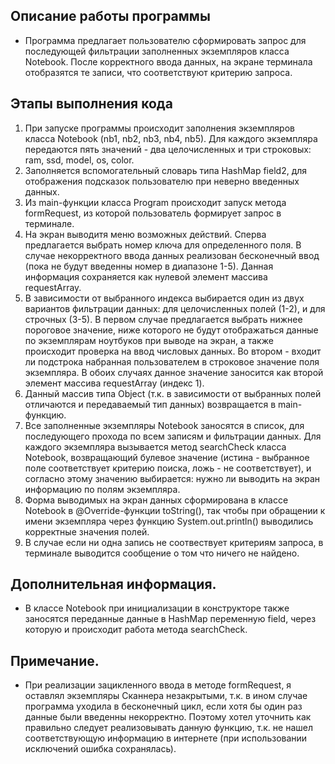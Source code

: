 ## Описание работы программы

- Программа предлагает пользователю сформировать запрос для последующей фильтрации заполненных экземпляров класса Notebook. После корректного ввода данных, на экране терминала отобразятся те записи, что соответствуют критерию запроса.

## Этапы выполнения кода

1. При запуске программы происходит заполнения экземпляров класса Notebook (nb1, nb2, nb3, nb4, nb5). Для каждого экземпляра передаются пять значений - два целочисленных и три строковых: ram, ssd, model, os, color.
2. Заполняется вспомогательный словарь типа HashMap field2, для отображения подсказок пользователю при неверно введенных данных.
3. Из main-функции класса Program происходит запуск метода formRequest, из которой пользователь формирует запрос в терминале. 
4. На экран выводитя меню возможных действий. Сперва предлагается выбрать номер ключа для определенного поля. В случае некорректного ввода данных реализован бесконечный ввод (пока не будут введенны номер в диапазоне 1-5). Данная информация сохраняется как нулевой элемент массива requestArray.
6. В зависимости от выбранного индекса выбирается один из двух вариантов фильтрации данных: для целочисленных полей (1-2), и для строчных (3-5). В первом случае предлагается выбрать нижнее пороговое значение, ниже которого не будут отображаться данные по экземплярам ноутбуков при выводе на экран, а также происходит проверка на ввод числовых данных. Во втором - входит ли подстрока набранная пользователем в строковое значение поля экземпляра. В обоих случаях данное значение заносится как второй элемент массива requestArray (индекс 1).
7. Данный массив типа Object (т.к. в зависимости от выбранных полей отличаются и передаваемый тип данных) возвращается в main-функцию.
8. Все заполненные экземпляры Notebook заносятся в список, для последующего прохода по всем записям и фильтрации данных. Для каждого экземпляра вызывается метод searchCheck класса Notebook, возвращающий булевое значение (истина - выбранное поле соответствует критерию поиска, ложь - не соответствует), и согласно этому значению выбирается: нужно ли выводить на экран информацию по полям экземпляра.
9. Форма выводимых на экран данных сформирована в классе Notebook в @Override-функции toString(), так чтобы при обращении к имени экземпляра через функцию System.out.println() выводились корректные значения полей.
10. В случае если ни одна запись не соотвествует критериям запроса, в терминале выводится сообщение о том что ничего не найдено.

## Дополнительная информация.
- В классе Notebook при инициализации в конструкторе также заносятся переданные данные в HashMap переменную field, через которую и происходит работа метода searchCheck.

## Примечание.
- При реализации зацикленного ввода в методе formRequest, я оставлял экземпляры Сканнера незакрытыми, т.к. в ином случае программа уходила в бесконечный цикл, если хотя бы один раз данные были введенны некорректно. Поэтому хотел уточнить как правильно следует реализовывать данную функцию, т.к. не нашел соответствующую информацию в интернете (при использовании исключений ошибка сохранялась).

